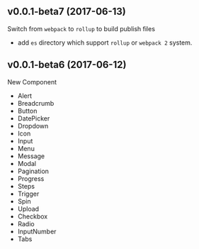 ## v0.0.1-beta7 (2017-06-13)

Switch from `webpack` to `rollup` to build publish files
- add `es` directory which support `rollup` or `webpack 2` system.

## v0.0.1-beta6 (2017-06-12)

New Component
- Alert
- Breadcrumb
- Button
- DatePicker
- Dropdown
- Icon
- Input
- Menu
- Message
- Modal
- Pagination
- Progress
- Steps
- Trigger
- Spin
- Upload
- Checkbox
- Radio
- InputNumber
- Tabs